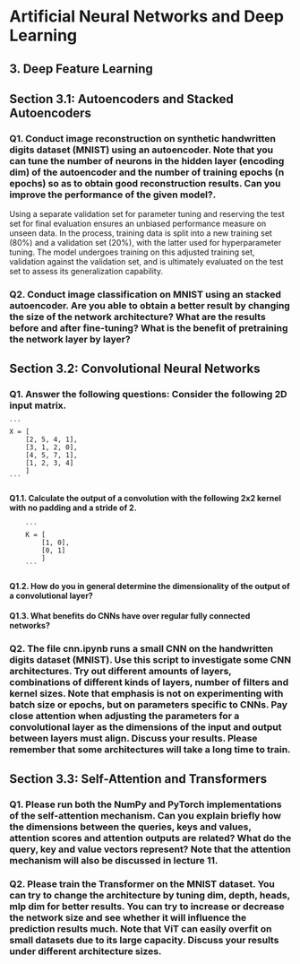 # Artificial Neural Networks and Deep Learning

## 3. Deep Feature Learning 

## Section 3.1: Autoencoders and Stacked Autoencoders

### Q1. Conduct image reconstruction on synthetic handwritten digits dataset (MNIST) using an autoencoder. Note that you can tune the number of neurons in the hidden layer (encoding dim) of the autoencoder and the number of training epochs (n epochs) so as to obtain good reconstruction results. Can you improve the performance of the given model?.

Using a separate validation set for parameter tuning and reserving the test set for final evaluation ensures an unbiased performance measure on unseen data. In the process, training data is split into a new training set (80%) and a validation set (20%), with the latter used for hyperparameter tuning. The model undergoes training on this adjusted training set, validation against the validation set, and is ultimately evaluated on the test set to assess its generalization capability.

### Q2. Conduct image classification on MNIST using an stacked autoencoder. Are you able to obtain a better result by changing the size of the network architecture? What are the results before and after fine-tuning? What is the benefit of pretraining the network layer by layer?

## Section 3.2: Convolutional Neural Networks
### Q1. Answer the following questions: Consider the following 2D input matrix.
    
    ```
    X = [
        [2, 5, 4, 1],
        [3, 1, 2, 0],
        [4, 5, 7, 1],
        [1, 2, 3, 4]
        ]
    ```
#### Q1.1. Calculate the output of a convolution with the following 2x2 kernel with no padding and a stride of 2.
    
        ```
        K = [
            [1, 0],
            [0, 1]
            ]
        ```

#### Q1.2. How do you in general determine the dimensionality of the output of a convolutional layer?

#### Q1.3. What benefits do CNNs have over regular fully connected networks?

### Q2. The file cnn.ipynb runs a small CNN on the handwritten digits dataset (MNIST). Use this script to investigate some CNN architectures. Try out different amounts of layers, combinations of different kinds of layers, number of filters and kernel sizes. Note that emphasis is not on experimenting with batch size or epochs, but on parameters specific to CNNs. Pay close attention when adjusting the parameters for a convolutional layer as the dimensions of the input and output between layers must align. Discuss your results. Please remember that some architectures will take a long time to train.

## Section 3.3: Self-Attention and Transformers
### Q1. Please run both the NumPy and PyTorch implementations of the self-attention mechanism. Can you explain briefly how the dimensions between the queries, keys and values, attention scores and attention outputs are related? What do the query, key and value vectors represent? Note that the attention mechanism will also be discussed in lecture 11.

### Q2. Please train the Transformer on the MNIST dataset. You can try to change the architecture by tuning dim, depth, heads, mlp dim for better results. You can try to increase or decrease the network size and see whether it will influence the prediction results much. Note that ViT can easily overfit on small datasets due to its large capacity. Discuss your results under different architecture sizes.
